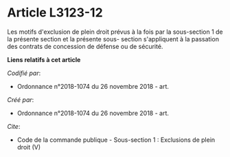 # Article L3123-12

Les motifs d'exclusion de plein droit prévus à la fois par la sous-section 1 de la présente section et la présente sous-
section s'appliquent à la passation des contrats de concession de défense ou de sécurité.

**Liens relatifs à cet article**

_Codifié par_:

  - Ordonnance n°2018-1074 du 26 novembre 2018 - art.

_Créé par_:

  - Ordonnance n°2018-1074 du 26 novembre 2018 - art.

_Cite_:

  - Code de la commande publique -  Sous-section 1 : Exclusions de plein droit (V)
